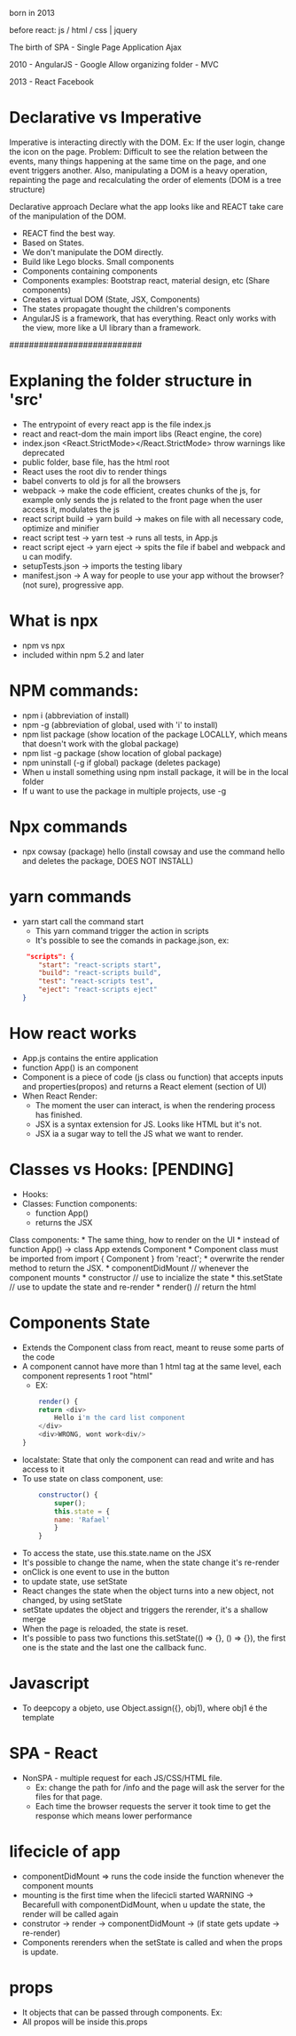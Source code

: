 born in 2013

before react: js / html / css | jquery

The birth of SPA - Single Page Application
Ajax

2010 - AngularJS - Google
 Allow organizing folder - MVC

2013 - React Facebook

# Declarative vs Imperative

Imperative is interacting directly with the DOM.
Ex: If the user login, change the icon on the page.
Problem: Difficult to see the relation between the events, many things happening at the same time on the page, and one event triggers another.
Also, manipulating a DOM is a heavy operation, repainting the page and recalculating the order of elements (DOM is a tree structure)

Declarative approach
Declare what the app looks like and REACT take care of the manipulation of the DOM.

- REACT find the best way.
- Based on States.
- We don't manipulate the DOM directly.
- Build like Lego blocks. Small components
- Components containing components
- Components examples: Bootstrap react, material design, etc (Share components)
- Creates a virtual DOM (State, JSX, Components)
- The states propagate thought the children's components
- AngularJS is a framework, that has everything. React only works with the view, more like a UI library than a framework.


###########################


# Explaning the folder structure in 'src'
- The entrypoint of every react app is the file index.js
- react and react-dom the main import libs (React engine, the core)
- index.json <React.StrictMode></React.StrictMode> throw warnings like deprecated
- public folder, base file, has the html root <div id="root"></div>
- React uses the root div to render things
- babel converts to old js for all the browsers
- webpack -> make the code efficient, creates chunks of the js, for example only sends the js related to the front page when the user access it, modulates the js
- react script build -> yarn build -> makes on file with all necessary code, optimize and minifier
- react script test -> yarn test -> runs all tests, in App.js
- react script eject -> yarn eject -> spits the file if babel and webpack and u can modify.
- setupTests.json -> imports the testing libary
- manifest.json -> A way for people to use your app without the browser? (not sure), progressive app.



# What is npx
- npm vs npx
- included within npm 5.2 and later


# NPM commands:
- npm i (abbreviation of install)
- npm -g (abbreviation of global, used with 'i' to install)
- npm list package (show location of the package LOCALLY, which means that doesn't work with the global package)
- npm list -g package (show location of global package)
- npm uninstall (-g if global) package (deletes package)
- When u install something using npm install package, it will be in the local folder
- If u want to use the package in multiple projects, use -g

# Npx commands
- npx cowsay (package) hello (install cowsay and use the command hello and deletes the package, DOES NOT INSTALL)

# yarn commands
- yarn start call the command start
    * This yarn command trigger the action in scripts
    * It's possible to see the comands in package.json, ex:
    ```Json
     "scripts": {
        "start": "react-scripts start",
        "build": "react-scripts build",
        "test": "react-scripts test",
        "eject": "react-scripts eject"
    }
    ```


# How react works
- App.js contains the entire application
- function App() is an component
- Component is a piece of code (js class ou function) that accepts inputs and properties(propos) and returns a React element (section of UI)
- When React Render:
    * The moment the user can interact, is when the rendering process has finished.
    * JSX is a syntax extension for JS. Looks like HTML but it's not.
    * JSX ia a sugar way to tell the JS what we want to render.


# Classes vs Hooks: [PENDING]
- Hooks: 
- Classes: 
Function components:
    * function App()
    * returns the JSX

Class components:
    * The same thing, how to render on the UI
    * instead of function App() -> class App extends Component
    * Component class must be imported from import { Component } from 'react';
    * overwrite the render method to return the JSX.
    * componentDidMount // whenever the component mounts
    * constructor // use to incialize the state
    * this.setState // use to update the state and re-render
    * render() // return the html


# Components State
- Extends the Component class from react, meant to reuse some parts of the code
- A component cannot have more than 1 html tag at the same level, each component represents 1 root "html"
    * EX:
    ```javascript
        render() {
        return <div>
            Hello i'm the card list component
        </div>
        <div>WRONG, wont work<div/>
    }
    ```
- localstate: State that only the component can read and write and has access to it
- To use state on class component, use:
    ```javascript
        constructor() {
            super();
            this.state = {
            name: 'Rafael'
            }
        }
    ```
- To access the state, use this.state.name on the JSX
- It's possible to change the name, when the state change it's re-render
- onClick is one event to use in the button
- to update state, use setState
- React changes the state when the object turns into a new object,
not changed, by using setState
- setState updates the object and triggers the rerender, it's a shallow merge
- When the page is reloaded, the state is reset.
- It's possible to pass two functions this.setState(() => {}, () => {}), the first one is the state and the last one the callback func.

# Javascript

- To deepcopy a objeto, use Object.assign({}, obj1), where obj1 é the template

# SPA - React
- NonSPA - multiple request for each JS/CSS/HTML file.
    * Ex: change the path for /info and the page will ask the server for the files for that page.
    * Each time the browser requests the server it took time to get the response which means lower performance


# lifecicle of app
- componentDidMount => runs the code inside the function whenever the component mounts
- mounting is the first time when the lifecicli started
WARNING -> Becarefull with componentDidMount, when u update the state, the render will be called again
- construtor -> render -> componentDidMount -> (if state gets update -> re-render)
- Components rerenders when the setState is called and when the props is update.

# props
- It objects that can be passed through components. Ex: <ComponentXY anyPropsName={object}>
- All propos will be inside this.props
